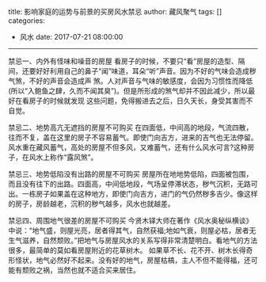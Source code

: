 title: 影响家庭的运势与前景的买房风水禁忌
author: 藏风聚气
tags: []
categories:
  - 风水
date: 2017-07-21 08:00:00
---
禁忌一、内外有怪味和噪音的房屋
看房子的时候，不要只“看”房屋的造型、隔间，还要好好利用自己的鼻子“闻”味道，耳朵“听”声音。因为不好的气味会造成秽气煞，不好的声音会造成声 煞。人对声音与气味的敏感度，会因为习惯性而降低(所以“入鲍鱼之肆，久而不闻其臭”)。但是所形成的煞气却并不因此减少，所以最好在看房子的时候就发现 这些问题，免得搬进去之后，日久天长，身受其害而不自觉。

禁忌二、地势高亢无遮挡的房屋不可购买
在四面低，中间高的地段，气流四散，往而不复，盖在这里的房子不容易蓄气。即使门向吉方，进来的吉气也无法停留。风水重在藏风蓄气，高处的房屋不但多风，又难蓄气，还有什么风水可言?这种房子，在风水上称作“露风煞”。

禁忌三、地势低陷没有出路的房屋不可购买
房屋所在地地势低陷，四面被包围，而且没有往下的出路。四面高，中间低地段，气场呈停滞状态，秽气沉积，无路可出。一栋房子如果盖在这种地方，即使门向吉方，进门的气仍然秽多吉少。像这样的房子，房龄越老，沉积的秽气越多，风水也就越差。

禁忌四、周围地气很差的房屋不可购买
今贤木铎大师在著作《风水奥秘纵横谈》中说：“地气盛，则屋光亮，居者得其气，自然获福;地如气衰，则屋必枯，居者无生气滋养，自然颓败。”把地气与房屋风水的关系写得非常清楚明白。看地气的方法很多，最简单的莫如看房屋附近的花草树木。
如果草不长、花不开、树木长得奇形怪状，地气必然好不起来。没有好的地气，房屋枯槁，主人不但不能得福，还可能有颓败之祸，当然也就不适合买来居住。
